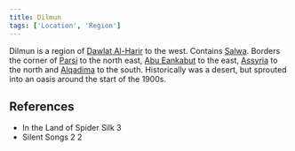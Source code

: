 ```yaml
---
title: Dilmun
tags: ['Location', 'Region']
---
```

Dilmun is a region of [Dawlat Al-Harir](wiki/Dawlat%20al-harir.md) to the west. Contains [Salwa](wiki/salwa.md). Borders the corner of [Parsi](wiki/parsi.md) to the north east, [Abu Eankabut](wiki/abu-eankabut.md) to the east, [Assyria](wiki/assyria.md) to the north and [Alqadima](wiki/alqadima.md) to the south. Historically was a desert, but sprouted into an oasis around the start of the 1900s.

## References
- In the Land of Spider Silk 3
- Silent Songs 2
2
